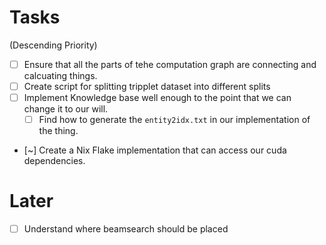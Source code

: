 # Tasks

(Descending Priority)

- [ ] Ensure that all the parts of tehe computation graph are connecting and calcuating things.
- [ ] Create script for splitting tripplet dataset into different splits
- [ ] Implement Knowledge base well enough to the point that we can change it to our will.
    - [ ] Find how to generate the `entity2idx.txt` in our implementation of the thing.
- [~] Create a Nix Flake implementation that can access our cuda dependencies.
# Later
- [ ] Understand where beamsearch should be placed
